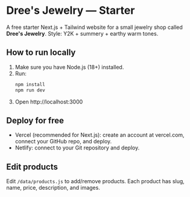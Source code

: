# Dree's Jewelry — Starter

A free starter Next.js + Tailwind website for a small jewelry shop called **Dree's Jewelry**. Style: Y2K + summery + earthy warm tones.

## How to run locally
1. Make sure you have Node.js (18+) installed.
2. Run:
   ```bash
   npm install
   npm run dev
   ```
3. Open http://localhost:3000

## Deploy for free
- Vercel (recommended for Next.js): create an account at vercel.com, connect your GitHub repo, and deploy.
- Netlify: connect to your Git repository and deploy.

## Edit products
Edit `/data/products.js` to add/remove products. Each product has slug, name, price, description, and images.
